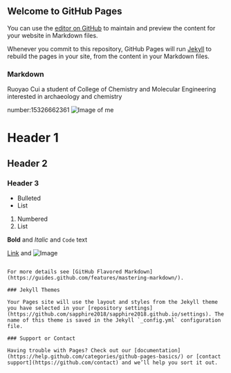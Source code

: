 ## Welcome to GitHub Pages

You can use the [editor on GitHub](https://github.com/sapphire2018/sapphire2018.github.io/edit/master/README.md) to maintain and preview the content for your website in Markdown files.

Whenever you commit to this repository, GitHub Pages will run [Jekyll](https://jekyllrb.com/) to rebuild the pages in your site, from the content in your Markdown files.

### Markdown
Ruoyao Cui
a student of College of Chemistry and Molecular Engineering
interested in archaeology and chemistry

number:15326662361
![Image of me](http://a2.qpic.cn/psb?/V11SipxF4CTGfB/gMXFD89qrwwa*Cmh.b3xCrERO3josJXGbWmAGn4urUQ!/m/dNEAAAAAAAAA&ek=1&kp=1&pt=0&bo=VQhABlUIQAYRECc!&tl=1&vuin=1204373649&tm=1537520400&sce=60-4-3&rf=0-0)

# Header 1
## Header 2
### Header 3

- Bulleted
- List

1. Numbered
2. List

**Bold** and _Italic_ and `Code` text

[Link](url) and ![Image](src)
```

For more details see [GitHub Flavored Markdown](https://guides.github.com/features/mastering-markdown/).

### Jekyll Themes

Your Pages site will use the layout and styles from the Jekyll theme you have selected in your [repository settings](https://github.com/sapphire2018/sapphire2018.github.io/settings). The name of this theme is saved in the Jekyll `_config.yml` configuration file.

### Support or Contact

Having trouble with Pages? Check out our [documentation](https://help.github.com/categories/github-pages-basics/) or [contact support](https://github.com/contact) and we’ll help you sort it out.
